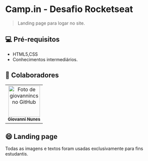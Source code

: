 # Camp.in - Desafio Rocketseat


> Landing page para logar no site.


## 💻 Pré-requisitos


* HTML5,CSS
* Conhecimentos intermediários.



## 🤝 Colaboradores

<table>
  <tr>
    <td align="center">
      <a href="#">
        <img src="https://avatars.githubusercontent.com/u/90165767?s=96&v=4" width="100px;" alt="Foto de giovannincs no GitHub"/><br>
        <sub>
          <b>Giovanni Nunes</b>
        </sub>
      </a>
    </td>
    
</table>


## 😄 Landing page<br>
Todas as imagens e textos foram usadas exclusivamente para fins estudantis.
